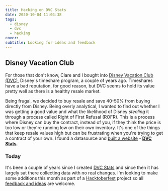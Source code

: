 ```yaml
---
title: Hacking on DVC Stats
date: 2020-10-04 11:04:38
tags:
  - disney
  - dvc
  - hacking
cover:
subtitle: Looking for ideas and feedback
---
```


## Disney Vacation Club

For those that don't know, Clare and I bought into [Disney Vacation Club (DVC)](disneyvacationclub.disney.go.com/), Disney's timeshare program, a couple of years ago. Timeshares have a bad reputation, for good reason, but DVC seems to hold its value pretty well as there is a healthy resale market.

Being frugal, we decided to buy resale and save 40-50% from buying directly from Disney. Being overly analytical, I wanted to find out whether I was getting a good value and what the likelihood of Disney _stealing_ it through a process called Right of First Refusal (ROFR). This is a process where Disney can buy the contract, instead of you, if they think the price is too low or they're running low on their own inventory. It's one of the things that keep resale values high but can be frustrating when you're trying to get a contract of your own. I found a datasource and [built a website](https://www.dvcstats.com) - **[DVC Stats](https://www.dvcstats.com)**.

### Today

It's been a couple of years since I created [DVC Stats](https://www.dvcstats.com) and since then it has largely sat there collecting data with no real changes. I'm looking to make some additions this month as part of a [Hacktoberfest](https://hacktoberfest.com) project so all [feedback and ideas](https://github.com/davidkassa/dvc-rofr-stats/issues) are welcome.
